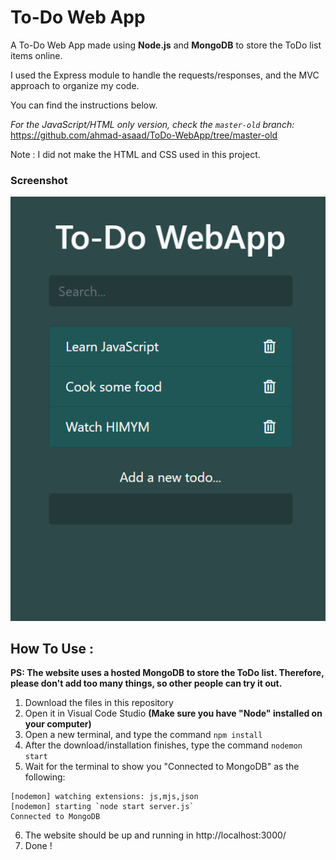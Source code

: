 # To-Do Web App

A To-Do Web App made using **Node.js**
and **MongoDB** to store the ToDo list items online.

I used the Express module to handle the requests/responses,
and the MVC approach to organize my code.

You can find the instructions below.


*For the JavaScript/HTML only version, check the `master-old` branch:* https://github.com/ahmad-asaad/ToDo-WebApp/tree/master-old


Note : I did not make the HTML and CSS used in this project.

### Screenshot

![Screenshot](screenshot/screenshot.png?raw=true)

## How To Use :

**PS: The website uses a hosted MongoDB to store the ToDo list. Therefore, please don't add too many things, so other people can try it out.**

1. Download the files in this repository
2. Open it in Visual Code Studio **(Make sure you have "Node" installed on your computer)**
3. Open a new terminal, and type the command `npm install`
4. After the download/installation finishes, type the command `nodemon start`
5. Wait for the terminal to show you "Connected to MongoDB" as the following:
```console
[nodemon] watching extensions: js,mjs,json
[nodemon] starting `node start server.js`
Connected to MongoDB
`````
6. The website should be up and running in http://localhost:3000/
7. Done !
